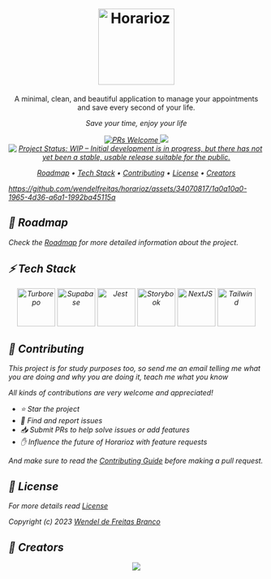 <h1 align="center">

  <img src="https://github-production-user-asset-6210df.s3.amazonaws.com/34070817/251931566-d0307a66-9d04-4cb0-be76-c46959530cac.png?X-Amz-Algorithm=AWS4-HMAC-SHA256&X-Amz-Credential=AKIAIWNJYAX4CSVEH53A%2F20230708%2Fus-east-1%2Fs3%2Faws4_request&X-Amz-Date=20230708T042330Z&X-Amz-Expires=300&X-Amz-Signature=c7163affb318c365a6e80fb4e33d387031a50e2b6e521d4506bdc2f087093fd7&X-Amz-SignedHeaders=host&actor_id=34070817&key_id=0&repo_id=634108073" alt="Horarioz" height="150" >

</h1>

<p align="center">A minimal, clean, and beautiful application to manage your appointments and save every second of your life.</p>

<p align="center"><i>Save your time, enjoy your life</p>

<p align="center">
  <a href="http://makeapullrequest.com">
    <img src="https://img.shields.io/badge/contribuition-welcome-brightgreen.svg" alt="PRs Welcome">
  </a>
  <a href="https://saythanks.io/to/wendelfreitas">
      <img src="https://img.shields.io/badge/SayThanks.io-%E2%98%BC-1EAEDB.svg">
  </a>
<a href="https://www.repostatus.org/#wip"><img src="https://www.repostatus.org/badges/latest/wip.svg" alt="Project Status: WIP – Initial development is in progress, but there has not yet been a stable, usable release suitable for the public." /></a>
</p>

<p align="center">
  <a href="#dizzy-roadmap">Roadmap</a> •
  <a href="#zap-tech-stack">Tech Stack</a> •
  <a href="#handshake-contributing">Contributing</a> •
  <a href="#tophat-license">License</a> •
  <a href="#art-creators">Creators</a>
</p>


https://github.com/wendelfreitas/horarioz/assets/34070817/1a0a10a0-1965-4d36-a6a1-1992ba45115a

## :dizzy: **Roadmap**

Check the [Roadmap](/ROADMAP.md) for more detailed information about the project.

## :zap: **Tech Stack**

<div align="center">
  <img src="https://user-images.githubusercontent.com/4060187/196936104-5797972c-ab10-4834-bd61-0d1e5f442c9c.png" alt="Turborepo" height="75" width="75">
  <img src="https://seeklogo.com/images/S/supabase-logo-DCC676FFE2-seeklogo.com.png" alt="Supabase" height="75" width="75">
  <img src="https://cdn.freebiesupply.com/logos/large/2x/jest-logo-png-transparent.png" alt="Jest" height="75" width="75">
  <img src="https://www.svgrepo.com/show/354397/storybook-icon.svg" alt="Storybook" height="75" width="75">
  <img src="https://seeklogo.com/images/N/next-js-icon-logo-EE302D5DBD-seeklogo.com.png" alt="NextJS" height="75" width="75">
  <img src="https://upload.wikimedia.org/wikipedia/commons/thumb/d/d5/Tailwind_CSS_Logo.svg/2048px-Tailwind_CSS_Logo.svg.png" alt="Tailwind" height="75" width="75">
</div>

## :handshake: **Contributing**

This project is for study purposes too, so send me an email telling me what you are doing and why you are doing it, teach me what you know

All kinds of contributions are very welcome and appreciated!

- ⭐️ Star the project
- 🐛 Find and report issues
- 📥 Submit PRs to help solve issues or add features
- ✋ Influence the future of Horarioz with feature requests

And make sure to read the [Contributing Guide](/CONTRIBUTING.md) before making a pull request.

## :tophat: **License**

For more details read [License](/LICENSE.md)

Copyright (c) 2023 [Wendel de Freitas Branco](https://www.linkedin.com/in/wendelfb)

## :art: **Creators**

<div align="center">
  <a href="https://github.com/wendelfreitas/horarioz/graphs/contributors" >
    <img src="https://contrib.rocks/image?repo=wendelfreitas/horarioz" />
  </a>
</div>
